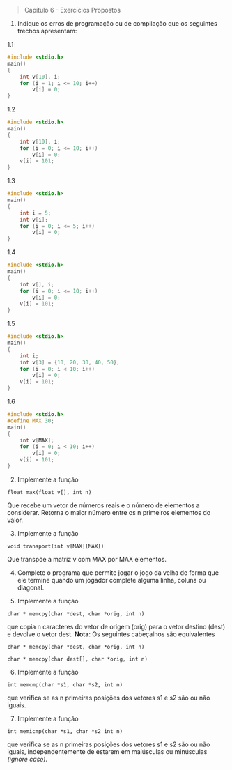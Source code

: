 > Capítulo 6 - Exercícios Propostos

1. Indique os erros de programação ou de compilação que os seguintes trechos apresentam:

1.1

```c
#include <stdio.h>
main()
{
    int v[10], i;
    for (i = 1; i <= 10; i++)
        v[i] = 0;
}
```

1.2

```c
#include <stdio.h>
main()
{
    int v[10], i;
    for (i = 0; i <= 10; i++)
        v[i] = 0;
    v[i] = 101;
}
```

1.3

```c
#include <stdio.h>
main()
{
    int i = 5;
    int v[i];
    for (i = 0; i <= 5; i++)
        v[i] = 0;
}
```

1.4

```c
#include <stdio.h>
main()
{
    int v[], i;
    for (i = 0; i <= 10; i++)
        v[i] = 0;
    v[i] = 101;
}
```

1.5

```c
#include <stdio.h>
main()
{
    int i;
    int v[3] = {10, 20, 30, 40, 50};
    for (i = 0; i < 10; i++)
        v[i] = 0;
    v[i] = 101;
}
```

1.6

```c
#include <stdio.h>
#define MAX 30;
main()
{
    int v[MAX];
    for (i = 0; i < 10; i++)
        v[i] = 0;
    v[i] = 101;
}
```

2. Implemente a função

```
float max(float v[], int n)
```

Que recebe um vetor de números reais e o número de elementos a considerar.
Retorna o maior número entre os n primeiros elementos do valor.

3. Implemente a função

```
void transport(int v[MAX][MAX])
```

Que transpõe a matriz v com MAX por MAX elementos.

4. Complete o programa que permite jogar o jogo da velha de forma que ele termine quando um jogador complete alguma linha, coluna ou diagonal.

5. Implemente a função

```
char * memcpy(char *dest, char *orig, int n)
```

que copia n caracteres do vetor de origem (orig) para o vetor destino (dest) e devolve o vetor dest.
**Nota**: Os seguintes cabeçalhos são equivalentes

```
char * memcpy(char *dest, char *orig, int n)

char * memcpy(char dest[], char *orig, int n)
```

6. Implemente a função

```
int memcmp(char *s1, char *s2, int n)
```

que verifica se as n primeiras posições dos vetores s1 e s2 são ou não iguais.

7. Implemente a função

```
int memicmp(char *s1, char *s2 int n)
```

que verifica se as n primeiras posições dos vetores s1 e s2 são ou não iguais, independentemente de estarem em maiúsculas ou minúsculas _(ignore case)_.
